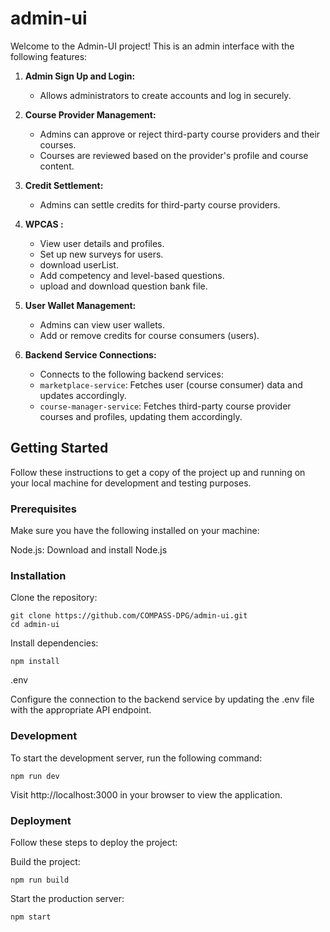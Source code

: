 # admin-ui

Welcome to the Admin-UI project! This is an admin interface with the following features:

1. **Admin Sign Up and Login:**

   - Allows administrators to create accounts and log in securely.

2. **Course Provider Management:**

   - Admins can approve or reject third-party course providers and their courses.
   - Courses are reviewed based on the provider's profile and course content.

3. **Credit Settlement:**

   - Admins can settle credits for third-party course providers.

4. **WPCAS :**

   - View user details and profiles.
   - Set up new surveys for users.
   - download userList.
   - Add competency and level-based questions.
   - upload and download question bank file.

5. **User Wallet Management:**

   - Admins can view user wallets.
   - Add or remove credits for course consumers (users).

6. **Backend Service Connections:**
   - Connects to the following backend services:
   - `marketplace-service`: Fetches user (course consumer) data and updates accordingly.
   - `course-manager-service`: Fetches third-party course provider courses and profiles, updating them accordingly.

## Getting Started

Follow these instructions to get a copy of the project up and running on your local machine for development and testing purposes.

### Prerequisites

Make sure you have the following installed on your machine:

Node.js: Download and install Node.js

### Installation

Clone the repository:

```
git clone https://github.com/COMPASS-DPG/admin-ui.git
cd admin-ui
```

Install dependencies:

```
npm install
```

.env

Configure the connection to the backend service by updating the .env file with the appropriate API endpoint.

### Development

To start the development server, run the following command:

```
npm run dev
```

Visit http://localhost:3000 in your browser to view the application.

### Deployment

Follow these steps to deploy the project:

Build the project:

```
npm run build
```

Start the production server:

```
npm start
```

